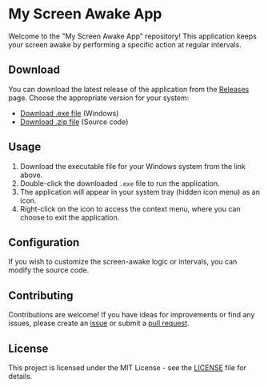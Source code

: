 # My Screen Awake App

Welcome to the "My Screen Awake App" repository! This application keeps your screen awake by performing a specific action at regular intervals.

## Download

You can download the latest release of the application from the [Releases](https://github.com/achkatam/screen-awake-app/releases) page. Choose the appropriate version for your system:

- [Download .exe file](https://github.com/achkatam/screen-awake-app/releases/download/v1/screen_awake_app.exe) (Windows)
- [Download .zip file](https://github.com/achkatam/screen-awake-app/archive/refs/tags/v1.zip) (Source code)

## Usage

1. Download the executable file for your Windows system from the link above.
2. Double-click the downloaded `.exe` file to run the application.
3. The application will appear in your system tray (hidden icon menu) as an icon.
4. Right-click on the icon to access the context menu, where you can choose to exit the application.

## Configuration

If you wish to customize the screen-awake logic or intervals, you can modify the source code.

## Contributing

Contributions are welcome! If you have ideas for improvements or find any issues, please create an [issue](https://github.com/achkatam/screen-awake-app/issues) or submit a [pull request](https://github.com/achkatam/screen-awake-app/pulls).

## License

This project is licensed under the MIT License - see the [LICENSE](LICENSE) file for details.